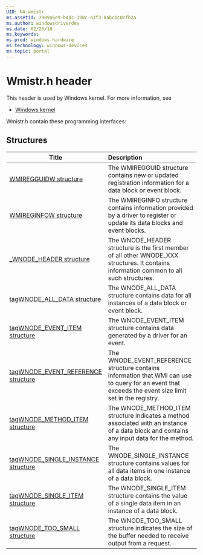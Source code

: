 ```yaml
---
UID: NA:wmistr
ms.assetid: 7909a6e9-b4dc-390c-a3f3-8abcbc0cfb2a
ms.author: windowsdriverdev
ms.date: 02/26/18
ms.keywords: 
ms.prod: windows-hardware
ms.technology: windows-devices
ms.topic: portal
---
```


# Wmistr.h header



This header is used by Windows kernel. For more information, see
- [Windows kernel](../_kernel/index.md)

Wmistr.h contain these programming interfaces:


## Structures

| Title   | Description   |
| ---- |:---- |
| [WMIREGGUIDW structure](ns-wmistr-wmiregguidw.md) | The WMIREGGUID structure contains new or updated registration information for a data block or event block. |
| [WMIREGINFOW structure](ns-wmistr-wmireginfow.md) | The WMIREGINFO structure contains information provided by a driver to register or update its data blocks and event blocks. |
| [_WNODE_HEADER structure](ns-wmistr-_wnode_header.md) | The WNODE_HEADER structure is the first member of all other WNODE_XXX structures. It contains information common to all such structures. |
| [tagWNODE_ALL_DATA structure](ns-wmistr-tagwnode_all_data.md) | The WNODE_ALL_DATA structure contains data for all instances of a data block or event block. |
| [tagWNODE_EVENT_ITEM structure](ns-wmistr-tagwnode_event_item.md) | The WNODE_EVENT_ITEM structure contains data generated by a driver for an event. |
| [tagWNODE_EVENT_REFERENCE structure](ns-wmistr-tagwnode_event_reference.md) | The WNODE_EVENT_REFERENCE structure contains information that WMI can use to query for an event that exceeds the event size limit set in the registry. |
| [tagWNODE_METHOD_ITEM structure](ns-wmistr-tagwnode_method_item.md) | The WNODE_METHOD_ITEM structure indicates a method associated with an instance of a data block and contains any input data for the method. |
| [tagWNODE_SINGLE_INSTANCE structure](ns-wmistr-tagwnode_single_instance.md) | The WNODE_SINGLE_INSTANCE structure contains values for all data items in one instance of a data block. |
| [tagWNODE_SINGLE_ITEM structure](ns-wmistr-tagwnode_single_item.md) | The WNODE_SINGLE_ITEM structure contains the value of a single data item in an instance of a data block. |
| [tagWNODE_TOO_SMALL structure](ns-wmistr-tagwnode_too_small.md) | The WNODE_TOO_SMALL structure indicates the size of the buffer needed to receive output from a request. |
